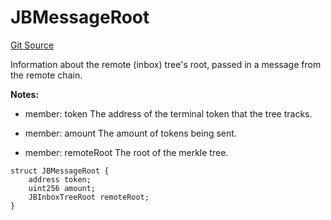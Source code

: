 # JBMessageRoot
[Git Source](https://github.com/Bananapus/nana-suckers/blob/faba69dd26a284c037886fb39a0fe6a34055e8dd/src/structs/JBMessageRoot.sol)

Information about the remote (inbox) tree's root, passed in a message from the remote chain.

**Notes:**
- member: token The address of the terminal token that the tree tracks.

- member: amount The amount of tokens being sent.

- member: remoteRoot The root of the merkle tree.


```solidity
struct JBMessageRoot {
    address token;
    uint256 amount;
    JBInboxTreeRoot remoteRoot;
}
```


